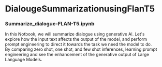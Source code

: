 # DialougeSummarizationusingFlanT5

### Summarize_dialogue-FLAN-T5.ipynb
In this Notbook, we will summarize dialogue using generative AI. Let's explore how the input text affects the output of the model, and perform prompt engineering to direct it towards the task we need the model to do. By comparing zero shot, one shot, and few shot inferences, learning prompt engineering and see the enhancement of the generative output of Large Language Models.  

